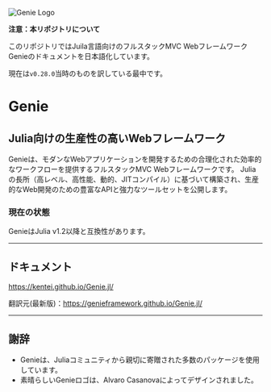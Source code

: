 ![Genie Logo](docs/content/img/genie_logo.png)

**注意：本リポジトリについて**

このリポジトリではJuila言語向けのフルスタックMVC WebフレームワークGenieのドキュメントを日本語化しています。

現在は`v0.28.0`当時のものを訳している最中です。

# Genie

## Julia向けの生産性の高いWebフレームワーク

Genieは、モダンなWebアプリケーションを開発するための合理化された効率的なワークフローを提供するフルスタックMVC Webフレームワークです。 Juliaの長所（高レベル、高性能、動的、JITコンパイル）に基づいて構築され、生産的なWeb開発のための豊富なAPIと強力なツールセットを公開します。

### 現在の状態

GenieはJulia v1.2以降と互換性があります。

---

## ドキュメント
<https://kentei.github.io/Genie.jl/>

翻訳元(最新版)：<https://genieframework.github.io/Genie.jl/>

---

## 謝辞

* Genieは、Juliaコミュニティから親切に寄贈された多数のパッケージを使用しています。
* 素晴らしいGenieロゴは、Alvaro Casanovaによってデザインされました。
